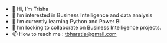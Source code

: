 - 👋 Hi, I’m Trisha
- 👀 I’m interested in Business Intelligence and data analysis
- 🌱 I’m currently learning Python and Power BI 
- 💞️ I’m looking to collaborate on Business Intelligence projects.
- 📫 How to reach me : tbharatia@gmail.com

<!---
tnbharatia/tnbharatia is a ✨ special ✨ repository because its `README.md` (this file) appears on your GitHub profile.
You can click the Preview link to take a look at your changes.
--->
